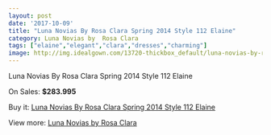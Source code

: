 ```yaml
---
layout: post
date: '2017-10-09'
title: "Luna Novias By Rosa Clara Spring 2014 Style 112 Elaine"
category: Luna Novias by  Rosa Clara
tags: ["elaine","elegant","clara","dresses","charming"]
image: http://img.idealgown.com/13720-thickbox_default/luna-novias-by-rosa-clara-spring-2014-style-112-elaine.jpg
---
```

Luna Novias By Rosa Clara Spring 2014 Style 112 Elaine

On Sales: **$283.995**
<a href="https://www.idealgown.com/en/luna-novias-by-rosa-clara/5515-luna-novias-by-rosa-clara-spring-2014-style-112-elaine.html"><amp-img layout="responsive" width="600" height="600" src="//img.idealgown.com/13720-thickbox_default/luna-novias-by-rosa-clara-spring-2014-style-112-elaine.jpg" alt="Luna Novias By Rosa Clara Spring 2014 Style 112 Elaine 0" /></a>
<a href="https://www.idealgown.com/en/luna-novias-by-rosa-clara/5515-luna-novias-by-rosa-clara-spring-2014-style-112-elaine.html"><amp-img layout="responsive" width="600" height="600" src="//img.idealgown.com/13721-thickbox_default/luna-novias-by-rosa-clara-spring-2014-style-112-elaine.jpg" alt="Luna Novias By Rosa Clara Spring 2014 Style 112 Elaine 1" /></a>

Buy it: [Luna Novias By Rosa Clara Spring 2014 Style 112 Elaine](https://www.idealgown.com/en/luna-novias-by-rosa-clara/5515-luna-novias-by-rosa-clara-spring-2014-style-112-elaine.html "Luna Novias By Rosa Clara Spring 2014 Style 112 Elaine")

View more: [Luna Novias by  Rosa Clara](https://www.idealgown.com/en/81-luna-novias-by--rosa-clara "Luna Novias by  Rosa Clara")